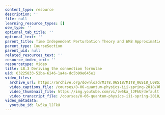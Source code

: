 ```yaml
---
content_type: resource
description: ''
file: null
learning_resource_types: []
ocw_type: ''
optional_tab_title: ''
optional_text: ''
parent_title: Time Independent Perturbation Theory and WKB Approximation
parent_type: CourseSection
parent_uid: null
related_resources_text: ''
resource_index_text: ''
resourcetype: Video
title: L8.3 Deriving the connection formulae
uid: 03225833-52ba-6246-1a4a-dc5b99e645e1
video_files:
  archive_url: https://archive.org/download/MIT8.06S18/MIT8_06S18_L08S3_300k.mp4
  video_captions_file: /courses/8-06-quantum-physics-iii-spring-2018/0bd57aef6b6e5edf939a219df4ddbc9b_lw5ka_lJFkU.vtt
  video_thumbnail_file: https://img.youtube.com/vi/lw5ka_lJFkU/default.jpg
  video_transcript_file: /courses/8-06-quantum-physics-iii-spring-2018/18fca5e14b465d9d5918c9a4707e5cc9_lw5ka_lJFkU.pdf
video_metadata:
  youtube_id: lw5ka_lJFkU
---
```

